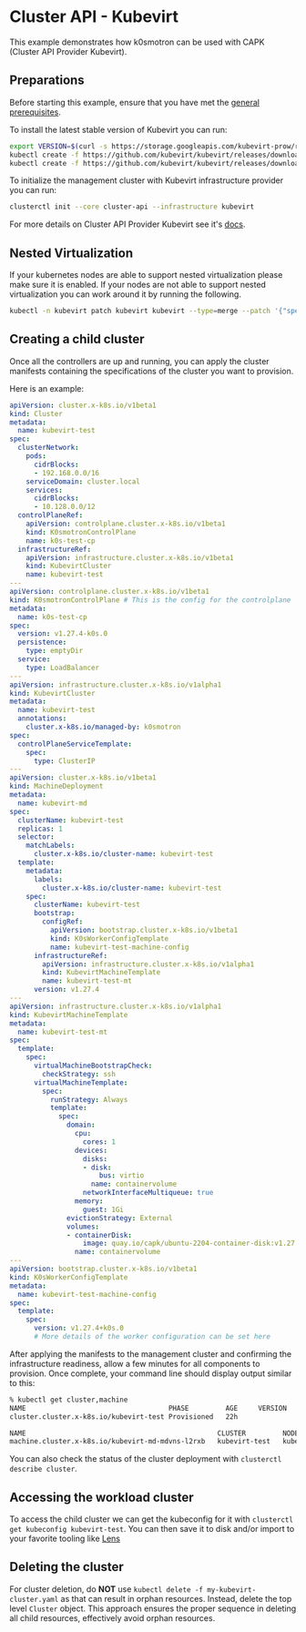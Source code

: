 # Cluster API - Kubevirt

This example demonstrates how k0smotron can be used with CAPK (Cluster API Provider Kubevirt).

## Preparations

Before starting this example, ensure that you have met the [general prerequisites](capi-examples.md#prerequisites).

To install the latest stable version of Kubevirt you can run:

```bash
export VERSION=$(curl -s https://storage.googleapis.com/kubevirt-prow/release/kubevirt/kubevirt/stable.txt)
kubectl create -f https://github.com/kubevirt/kubevirt/releases/download/${VERSION}/kubevirt-operator.yaml
kubectl create -f https://github.com/kubevirt/kubevirt/releases/download/${VERSION}/kubevirt-cr.yaml
```

To initialize the management cluster with Kubevirt infrastructure provider you can run:

```bash
clusterctl init --core cluster-api --infrastructure kubevirt
```

For more details on Cluster API Provider Kubevirt see it's [docs](https://github.com/kubernetes-sigs/cluster-api-provider-kubevirt).

## Nested Virtualization

If your kubernetes nodes are able to support nested virtualization please make sure it is enabled. If your nodes are not able to support nested virtualization you can work around it by running the following.

```bash
kubectl -n kubevirt patch kubevirt kubevirt --type=merge --patch '{"spec":{"configuration":{"developerConfiguration":{"useEmulation":true}}}}'
```

## Creating a child cluster

Once all the controllers are up and running, you can apply the cluster manifests containing the specifications of the cluster you want to provision.

Here is an example:

```yaml
apiVersion: cluster.x-k8s.io/v1beta1
kind: Cluster
metadata:
  name: kubevirt-test
spec:
  clusterNetwork:
    pods:
      cidrBlocks:
      - 192.168.0.0/16
    serviceDomain: cluster.local
    services:
      cidrBlocks:
      - 10.128.0.0/12
  controlPlaneRef:
    apiVersion: controlplane.cluster.x-k8s.io/v1beta1
    kind: K0smotronControlPlane
    name: k0s-test-cp
  infrastructureRef:
    apiVersion: infrastructure.cluster.x-k8s.io/v1beta1
    kind: KubevirtCluster
    name: kubevirt-test
---
apiVersion: controlplane.cluster.x-k8s.io/v1beta1
kind: K0smotronControlPlane # This is the config for the controlplane
metadata:
  name: k0s-test-cp
spec:
  version: v1.27.4-k0s.0
  persistence:
    type: emptyDir
  service:
    type: LoadBalancer
---
apiVersion: infrastructure.cluster.x-k8s.io/v1alpha1
kind: KubevirtCluster
metadata:
  name: kubevirt-test
  annotations:
    cluster.x-k8s.io/managed-by: k0smotron
spec:
  controlPlaneServiceTemplate:
    spec:
      type: ClusterIP
---
apiVersion: cluster.x-k8s.io/v1beta1
kind: MachineDeployment
metadata:
  name: kubevirt-md
spec:
  clusterName: kubevirt-test
  replicas: 1
  selector:
    matchLabels:
      cluster.x-k8s.io/cluster-name: kubevirt-test
  template:
    metadata:
      labels:
        cluster.x-k8s.io/cluster-name: kubevirt-test
    spec:
      clusterName: kubevirt-test
      bootstrap:
        configRef:
          apiVersion: bootstrap.cluster.x-k8s.io/v1beta1
          kind: K0sWorkerConfigTemplate
          name: kubevirt-test-machine-config
      infrastructureRef:
        apiVersion: infrastructure.cluster.x-k8s.io/v1alpha1
        kind: KubevirtMachineTemplate
        name: kubevirt-test-mt
      version: v1.27.4
---
apiVersion: infrastructure.cluster.x-k8s.io/v1alpha1
kind: KubevirtMachineTemplate
metadata:
  name: kubevirt-test-mt
spec:
  template:
    spec:
      virtualMachineBootstrapCheck:
        checkStrategy: ssh
      virtualMachineTemplate:
        spec:
          runStrategy: Always
          template:
            spec:
              domain:
                cpu:
                  cores: 1
                devices:
                  disks:
                  - disk:
                      bus: virtio
                    name: containervolume
                  networkInterfaceMultiqueue: true
                memory:
                  guest: 1Gi
              evictionStrategy: External
              volumes:
              - containerDisk:
                  image: quay.io/capk/ubuntu-2204-container-disk:v1.27.14
                name: containervolume
---
apiVersion: bootstrap.cluster.x-k8s.io/v1beta1
kind: K0sWorkerConfigTemplate
metadata:
  name: kubevirt-test-machine-config
spec:
  template:
    spec:
      version: v1.27.4+k0s.0
      # More details of the worker configuration can be set here
```

After applying the manifests to the management cluster and confirming the infrastructure readiness, allow a few minutes for all components to provision. Once complete, your command line should display output similar to this:

```bash
% kubectl get cluster,machine
NAME                                   PHASE         AGE     VERSION
cluster.cluster.x-k8s.io/kubevirt-test Provisioned   22h

NAME                                               CLUSTER         NODENAME                  PROVIDERID                           PHASE     AGE     VERSION
machine.cluster.x-k8s.io/kubevirt-md-mdvns-l2rxb   kubevirt-test   kubevirt-md-mdvns-l2rxb   kubevirt://kubevirt-md-mdvns-l2rxb   Running   22h     v1.27.4
```

You can also check the status of the cluster deployment with `clusterctl describe cluster`.

## Accessing the workload cluster

To access the child cluster we can get the kubeconfig for it with `clusterctl get kubeconfig kubevirt-test`. You can then save it to disk and/or import to your favorite tooling like [Lens](https://k8slens.dev)

## Deleting the cluster

For cluster deletion, do **NOT** use `kubectl delete -f my-kubevirt-cluster.yaml` as that can result in orphan resources. Instead, delete the top level `Cluster` object. This approach ensures the proper sequence in deleting all child resources, effectively avoid orphan resources.
